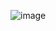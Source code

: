 ![image](https://github.com/YaoaoY/html5_project/assets/111635986/8d13f5ba-d945-4366-8e32-28810d1751ce)
